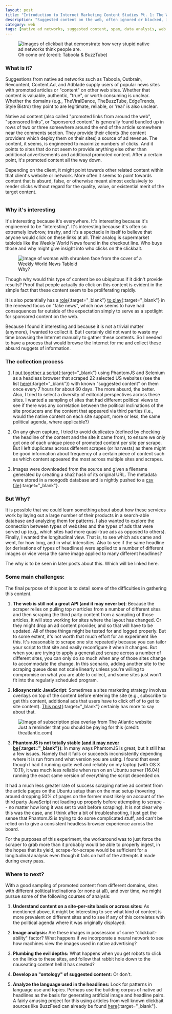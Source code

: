 ```yaml
---
layout: post
title: "Introduction to Internet Marketing Content Studies Pt. 1: The Web is (still) not an API"
description: "Suggested content on the web, often ignored or blocked, is both ubiquitous and invisible. It's everywhere, and yet goes largely unseen because many elect not to see it, or filter it out mentally when it is present. Information can take on a different value when aggregated and presented outside of its original context. This post details how I originally sought to take on the task of collecting, analyzing, and showcasing those clickbait, suggested content articles that accompany most commercial, high-traffic web sites. But it also explores what I found about how fragile, bloated, and unpredictable the web is and how it is not anything close to an API if you seek to handle its content like structured data."
category: web
tags: [native ad networks, suggested content, spam, data analysis, web archiving]
---
```


<figure>
<img class="blog-post" src="/assets/images/posts/2017/06/buzztube_native_example.png" alt="Images of clickbait that demonstrate how very stupid native ad networks think people are."/><figcaption>Oh come on! (credit: Taboola & BuzzTube)</figcaption></figure>

### What is it?

Suggestions from native ad networks such as Taboola, Outbrain, Revcontent, Content.Ad, and Adblade supply users of popular news sites with promoted articles or "content" on other web sites. Whether that content is valuable, authentic, "true", or worth consuming is unclear. Whether the domains (e.g., TheViralDance, TheBuzzTube, EdgeTrends, Style Bistro) they point to are legitimate, reliable, or 'real' is also unclear. 

Native ad content (also called "promoted links from around the web", "sponsored links", or "sponsored content" is generally found bundled up in rows of two or three somewhere around the end of the article somewhere near the comments section. They provide their clients (the content providers which deploy them on their sites) a source of ad revenue. The content, it seems, is engineered to maximize numbers of clicks. And it points to sites that do not seem to provide anything else other than additional advertisements and additional promoted content. After a certain point, it's promoted content all the way down.

Depending on the client, it might point towards other related content within that client's website or network. More often it seems to point towards content that is absurd, false, or otherwise meant almost exclusively to render clicks without regard for the quality, value, or existential merit of the target content.

<figure><img class="blog-post" src="/assets/images/posts/2017/06/seriously-what.png" alt=""/><figcaption></figcaption></figure>

### Why it's interesting

It's interesting because it's everywhere. It's interesting because it's engineered to be "interesting". It's interesting because it's often so extremely lowbrow, trashy, and it's a spectacle in itself to believe that anyone would click on these links at all. Their analog is supermarket tabloids like the Weekly World News found in the checkout line. Who buys those and why might give insight into who clicks on the clickbait.

<figure><img class="blog-post" src="/assets/images/posts/2017/06/worlds-smallest-face.jpeg" alt="Image of woman with shrunken face from the cover of a Weekly World News Tabloid"/><figcaption>Why?</figcaption></figure>

Though why would this type of content be so ubiquitous if it didn't provide results? Proof that people actually do click on this content is evident in the simple fact that these content seem to be proliferating rapidly. 

It is also potentially has a [role](http://www.wired.co.uk/article/fake-news-outbrain-taboola-hillary-clinton){:target="_blank"} [to play](https://digiday.com/media/underbelly-internet-fake-news-gets-funded/){:target="_blank"} in the renewed focus on "fake news", which now seems to have had consequences far outside of the expectation simply to serve as a spotlight for sponsored content on the web.  

Because I found it interesting and because it is not a trivial matter (anymore), I wanted to collect it. But I certainly did not want to waste my time browsing the Internet manually to gather these contents. So I needed to have a process that would browse the Internet for me and collect these absurd nuggets of information. 

### The collection process

1) I [put together a script](https://github.com/dogrdon/theothercontent){:target="_blank"} using PhantomJS and Selenium as a headless browser that scraped 22 selected US websites (see the list [here](https://github.com/dogrdon/theothercontent/blob/master/sites/pilot_sites.csv){:target="_blank"}) with known "suggested content" on them once every 7 hours for about 60 days. The more absurd, the better. Also, I tried to select a diversity of editorial perspectives across these sites. I wanted a sampling of sites that had different political views to see if there was any correlation between the political inclinations of the site producers and the content that appeared via third parties (i.e., would the native content on each site support, more or less, the same political agenda, where applicable?) 

2) On any given capture, I tried to avoid duplicates (defined by checking the headline of the content and the site it came from), to ensure we only got one of each unique piece of promoted content per site per scrape. But I left duplicates across different scrapes (or harvests) as there might be good information about frequency of a certain piece of content such as which content appeared the most across multiple sites and scrapes.

3) Images were downloaded from the source and given a filename generated by creating a sha2 hash of its original URL. The metadata were stored in a mongodb database and is nightly pushed to a [csv file](https://github.com/dogrdon/native_ad_data/blob/master/native_ad_data.csv){:target="_blank"}.

### But Why?

It is possible that we could learn something about about how these services work by laying out a large number of their products in a search-able database and analyzing them for patterns. I also wanted to explore the connection between types of websites and the types of ads that were served up (e.g., which sites had more quasi-true ads as opposed to others). Finally, I wanted the longitudinal view. That is, to see which ads came and went, for how long, and in what intensities. Also to see if the same headline (or derivations of types of headlines) were applied to a number of different images or vice versa the same image applied to many different headlines?

The why is to be seen in later posts about this. Which will be linked here.

### Some main challenges:

The final purpose of this post is to detail some of the difficulties in gathering this content. 

1) <b>The web is still not a great API (and it may never be)</b>: Because the scraper relies on pulling top <i>n</i> articles from a number of different sites and then scraping the third party content from a sampling of those articles, it will stop working for sites where the layout has changed. Or they might drop an ad content provider, and so that will have to be updated. All of these things might be tested for and logged properly. But to some extent, it's not worth that much effort for an experiment like this. It's reasonable to scrape one site repeatedly because you can tailor your script to that site and easily reconfigure it when it changes. But when you are trying to apply a generalized scrape across a number of different sites, you can only do so much when any of those sites change to accommodate the change. In this scenario, adding another site to the scraping queue does not scale linearly unless you're willing to compromise on what you are able to collect, and some sites just won't fit into the regularly scheduled program.

2) <b>Idiosyncratic JavaScript</b>: Sometimes a sites marketing strategy involves overlays on top of the content before entering the site (e.g., subscribe to get this content, additional ads that users have to click off of to get to site content). [This post](https://theoutline.com/post/1165/the-web-looks-like-shit){:target="_blank"} certainly has more to say about that.

<figure><img class="blog-post" src="/assets/images/posts/2017/06/atlantic-overlay.png" alt="Image of subscription plea overlay from The Atlantic website"/><figcaption>Just a reminder that you should be paying for this (credit: theatlantic.com)</figcaption></figure>

3) <b>PhantomJS is not totally stable ([and it may never be](https://groups.google.com/forum/#!topic/phantomjs/9aI5d-LDuNE){:target="_blank"})</b>: In many ways PhantomJS is great, but it still has a few issues. Namely that it fails or succeeds inconsistently depending where it is run from and what version you are using. I found that even though I had it running quite well and reliably on my laptop (with OS X 10.11), it was much less reliable when run on an Ubuntu server (16.04) running the exact same version of everything the script depended on. 

It had a much less greater rate of success scraping native ad content from the article pages on the Ubuntu setup than on the mac setup (hovering around dropping 50% of pages on the former most likely on account of the third party JavaScript not loading up properly before attempting to scrape -- no matter how long it was set to wait before scraping). It is not clear why this was the case, and I think after a bit of troubleshooting, I just get the sense that PhantomJS is trying to do some complicated stuff, and can't be relied on to give a consistent headless browser experience across the board. 

For the purposes of this experiment, the workaround was to just force the scraper to grab more than it probably would be able to properly ingest, in the hopes that its yield, scrape-for-scrape would be sufficient for a longitudinal analysis even though it fails on half of the attempts it made during every pass.

### Where to next?

With a good sampling of promoted content from different domains, sites with different political inclinations (or none at all), and over time, we might pursue some of the following courses of analysis:

1) <b>Understand content on a site-per-site basis or across sites:</b> As mentioned above, it might be interesting to see what kind of content is more prevalent on different sites and to see if any of this correlates with the political agenda where it was originally displayed.

2) <b>Image analysis:</b> Are these images in possession of some "clickbait-ability" factor? What happens if we incorporate a neural network to see how machines view the images used in native advertising?

3) <b>Plumbing the evil depths:</b> What happens when you get robots to click on the links to these sites, and follow that rabbit hole down to the nauseating content hell it has created?

4) <b>Develop an "ontology" of suggested content:</b> Or don't.

5) <b>Analyze the language used in the headlines:</b> Look for patterns in language use and topics. Perhaps use the building corpus of native ad headlines as the basis for generating artificial image and headline pairs. A fairly amusing project for this using articles from well known clickbait sources like BuzzFeed can already be found [here](https://larseidnes.com/2015/10/13/auto-generating-clickbait-with-recurrent-neural-networks/){:target="_blank"}.




